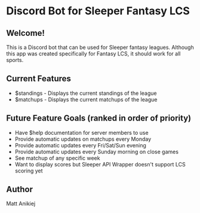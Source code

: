 # Discord Bot for Sleeper Fantasy LCS
## Welcome!
This is a Discord bot that can be used for Sleeper fantasy leagues. 
Although this app was created specifically for Fantasy LCS, it should work for all sports.

## Current Features
* $standings - Displays the current standings of the league
* $matchups - Displays the current matchups of the league

## Future Feature Goals (ranked in order of priority)
* Have $help documentation for server members to use
* Provide automatic updates on matchups every Monday
* Provide automatic updates every Fri/Sat/Sun evening
* Provide automatic updates every Sunday morning on close games
* See matchup of any specific week
* Want to display scores but Sleeper API Wrapper doesn't support LCS scoring yet

## Author
Matt Anikiej